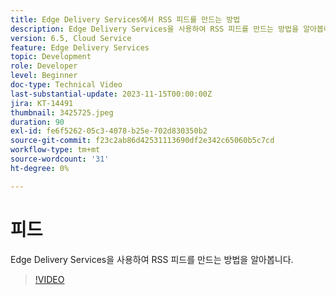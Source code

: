 ```yaml
---
title: Edge Delivery Services에서 RSS 피드를 만드는 방법
description: Edge Delivery Services을 사용하여 RSS 피드를 만드는 방법을 알아봅니다.
version: 6.5, Cloud Service
feature: Edge Delivery Services
topic: Development
role: Developer
level: Beginner
doc-type: Technical Video
last-substantial-update: 2023-11-15T00:00:00Z
jira: KT-14491
thumbnail: 3425725.jpeg
duration: 90
exl-id: fe6f5262-05c3-4078-b25e-702d830350b2
source-git-commit: f23c2ab86d42531113690df2e342c65060b5c7cd
workflow-type: tm+mt
source-wordcount: '31'
ht-degree: 0%

---
```


# 피드

Edge Delivery Services을 사용하여 RSS 피드를 만드는 방법을 알아봅니다.

>[!VIDEO](https://video.tv.adobe.com/v/3425725/?learn=on)
